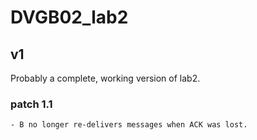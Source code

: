 # DVGB02_lab2
## v1
Probably a complete, working version of lab2. 

### patch 1.1
	- B no longer re-delivers messages when ACK was lost.
